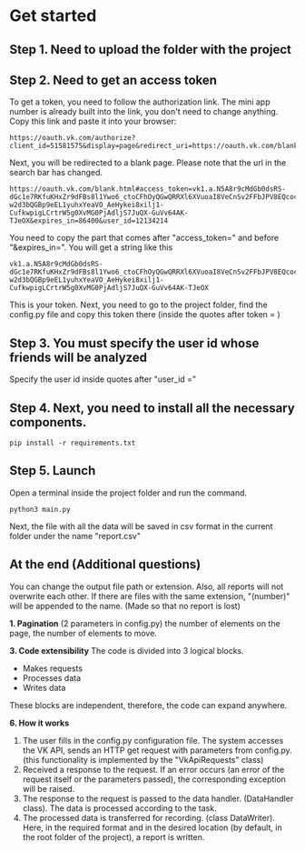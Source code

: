 # Get started #

## Step 1. Need to upload the folder with the project ##

## Step 2. Need to get an access token
To get a token, you need to follow the authorization link. The mini app number is already built into the link, you don't 
need to change anything.
Copy this link and paste it into your browser:

    https://oauth.vk.com/authorize?client_id=51581575&display=page&redirect_uri=https://oauth.vk.com/blank.html&scope=friends&response_type=token&v=5.52

Next, you will be redirected to a blank page. Please note that the url in the search bar has changed.

    https://oauth.vk.com/blank.html#access_token=vk1.a.N5A8r9cMdGb0dsRS-dGc1e7RKfuKHxZr9dFBs8l1Ywo6_ctoCFhOyQGwQRRXl6XVuoaI8VeCnSv2FFbJPV8EQcocpJQR54jiuIych8cy-w2d3bQGBp9eEL1yuhxYeaVO_AeHykei8xilj1-CufkwpigLCrtrW5g0XvMG0PjAdljS7JuQX-GuVv64AK-TJeOX&expires_in=86400&user_id=12134214

You need to copy the part that comes after "access_token=" and before "&expires_in=". You will get a string like this

    vk1.a.N5A8r9cMdGb0dsRS-dGc1e7RKfuKHxZr9dFBs8l1Ywo6_ctoCFhOyQGwQRRXl6XVuoaI8VeCnSv2FFbJPV8EQcocpJQR54jiuIych8cy-w2d3bQGBp9eEL1yuhxYeaVO_AeHykei8xilj1-CufkwpigLCrtrW5g0XvMG0PjAdljS7JuQX-GuVv64AK-TJeOX

This is your token. Next, you need to go to the project folder, find the config.py file and copy this token there (inside 
the quotes after token = )

## Step 3. You must specify the user id whose friends will be analyzed ##

Specify the user id inside quotes after "user_id ="

## Step 4. Next, you need to install all the necessary components. ##

    pip install -r requirements.txt
    

## Step 5. Launch ##

Open a terminal inside the project folder and run the command.
    
    python3 main.py

Next, the file with all the data will be saved in csv format in the current folder under the name "report.csv"

## At the end (Additional questions) ##
You can change the output file path or extension. Also, all reports will not overwrite each other. If there are files
with the same extension, "(number)" will be appended to the name. (Made so that no report is lost) 

**1. Pagination** (2 parameters in config.py) the number of elements on the page, the number of elements to move.

**3. Code extensibility**  The code is divided into 3 logical blocks.
* Makes requests
* Processes data
* Writes data


These blocks are independent, therefore, the code can expand anywhere.


**6. How it works** 

1. The user fills in the config.py configuration file.
The system accesses the VK API, sends an HTTP get request with parameters from config.py. (this functionality is 
implemented by the "VkApiRequests" class)
2. Received a response to the request. If an error occurs (an error of the request itself or the parameters passed), 
the corresponding exception will be raised.
3. The response to the request is passed to the data handler. (DataHandler class). The data is processed according to 
the task.
4. The processed data is transferred for recording. (class DataWriter). Here, in the required format and in the desired 
location (by default, in the root folder of the project), a report is written.
